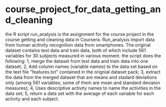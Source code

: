 # course_project_for_data_getting_and_cleaning
the R script run_analysis is the assignment for the course project in the course getting and cleaning data in Coursera. 
Run_analysis import data from human acitivity recognition data from smartphones. 
The original dataset contains test data and train data, both of which include 561 variables for 30 subjects measured in various moment. 
the script does the following:
    1, merge the dataset from test data and train data into one dataset;
    2, Add column names (variable names) to the data set based on the text file "features.txt" contained in the orignial dataset pack;
    3, extract the data from the merged dataset that are means and stadard deviations only (among 561 variables, some of them are mean and standard deviaion measures);
    4, Uses descriptive activity names to name the activities in the data set;
    5, return a data set with the average of each variable for each activity and each subject.
